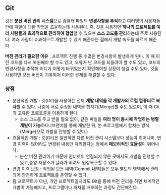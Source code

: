 ## Git

깃은 **분산 버전 관리 시스템**으로 컴퓨터 파일의 **변경사항을 추적**하고 여러명의 사용자들 간에 파일에 대한 작업을 조율하는데 사용된다. 즉, 깃을 사용하면 **하나의 프로젝트를 여러 사람들과** **효과적으로 관리하여 협업**할 수 있으며 **소스 코드를 관리**하는데 주로 사용된다. 여러 사람이 효과적으로 개발할 수 있게 해준다는 점에서 개발 속도를 빠르게 해준다.

**버전 관리가 필요한 이유** : 프로젝트 진행 중 수많은 변경사항이 발생하게 된다. 이 때 이전 코드를 다시 복원해야 할 수도 있고, 오류가 난 코드를 되돌려야 할 수도 있고, 코드의 변경사항을 추적해 어디가 어떻게 바뀌었는지 확인해야할 상황이 생길 수도 있다. 깃을 사용하면 모든 버전이 기록되어 이러한 문제를 해결할 수 있다.

### 장점
- 분산적인 개발 : 깃(Git)을 사용하는 전체 **개발 내역을 각 개발자의 로컬 컴퓨터로 복사**할 수 있다. 나중에 서로 수정된 내역을 합치기(Merge)할 수도 있으며, 이 때 Git의 고유한 프로토콜을 이용하게 된다.
    - 소스 코드를 주고 받을 필요 없이, 같은 파일을 **여러 명이 동시에 작업하는 병렬 개발이 가능**하다.(브랜치를 통해 개발한 뒤, 본 프로그램에서 합치는 방식(Merge)으로 개발을 진행할 수 있다.)
- 효율적인 개발 : 깃(Git)은 일반적인 다른 버전 관리 시스템보다 성능이 뛰어나며, 변경 이력이 많더라도 변경된 내용만 처리한다는 점에서 **메모리적인 효율성**이 뛰어나다.
    - 분산 버전 관리이기 때문에 인터넷이 연결되지 않은 곳에서도 개발을 진행할 수 있고,중앙 저장소가 날라가 버려도 원상복구할 수 있다.
- 변경 이력 보장 **:** 작업된 모든 내역(Commit 내역)들은 모두 별도의 영역에서 관리되어 안전하게 프로젝트를 운영할 수 있다.
- 팀 프로젝트가 아닌, 개인 프로젝트일지라도 Git을 통해 버전 관리를 하면 체계적인 개발이 가능해지고, 프로그램이나 패치를 배포하는 과정도 간단해진다.
